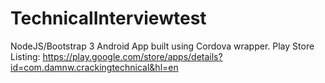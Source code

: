 # TechnicalInterviewtest

NodeJS/Bootstrap 3 Android App built using Cordova wrapper.
Play Store Listing: https://play.google.com/store/apps/details?id=com.damnw.crackingtechnical&hl=en
